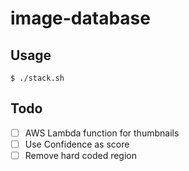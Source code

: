 # image-database

## Usage
```
$ ./stack.sh
```

## Todo
- [ ] AWS Lambda function for thumbnails
- [ ] Use Confidence as score
- [ ] Remove hard coded region 
